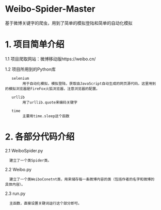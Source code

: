 # Weibo-Spider-Master
基于微博关键字的爬虫，用到了简单的模拟登陆和简单的自动化模拟


# 1. 项目简单介绍

  1.1 项目爬取网站：微博移动版https://weibo.cn/
  
  1.2 项目所用到的Python库
  
       selenium 
            用于自动化模拟，模拟登陆，获取由JavaScript自动生成的网页源代码，这里用到的模拟浏览器是FireFox火狐浏览器，注意浏览器的配置。 
            
       urllib   
            用了urllib.quote来编码关键字 
            
       time     
            主要用time.sleep这个函数
            
# 2. 各部分代码介绍

  2.1 WeiboSpider.py
  
      建立了一个类Spider类。
      
  2.2 Weibo.py
  
      建立了一个类WeiboConetnt类，用来储存每一条微博内容的类（包括作者的名字和微博的具体内容）。
      
  2.3 run.py
  
      主函数，直接设置关键词运行这个部分即可。
